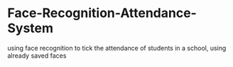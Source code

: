 # Face-Recognition-Attendance-System
using face recognition to tick the attendance of students in a school, using already saved faces
